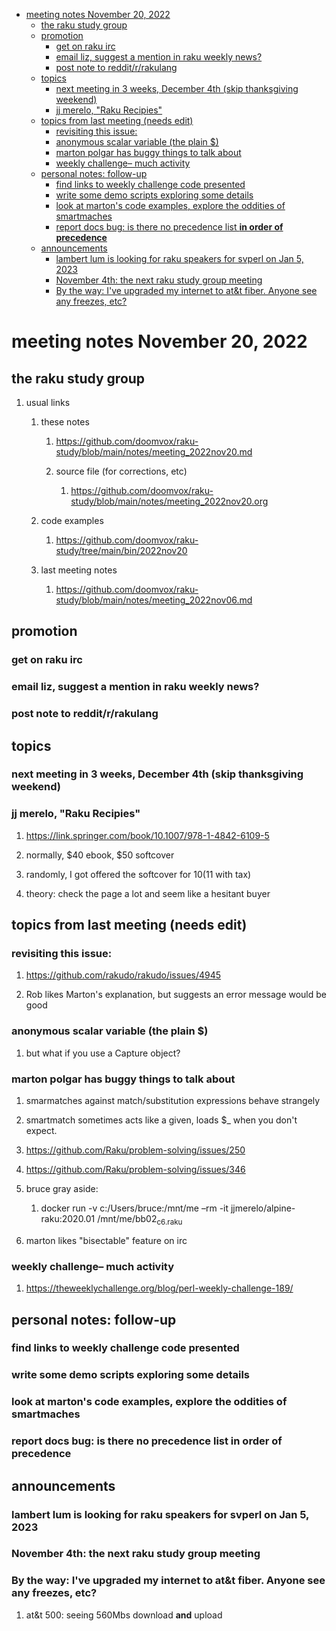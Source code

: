 - [meeting notes November 20, 2022](#org90473c2)
  - [the raku study group](#org59aea2a)
  - [promotion](#org9a28432)
    - [get on raku irc](#org856a6a9)
    - [email liz, suggest a mention in raku weekly news?](#orgd852eb7)
    - [post note to reddit/r/rakulang](#org92203fd)
  - [topics](#org9fbba19)
    - [next meeting in 3 weeks, December 4th (skip thanksgiving weekend)](#orgffb0685)
    - [jj merelo, "Raku Recipies"](#org12b7635)
  - [topics from last meeting (needs edit)](#orgc7e9edb)
    - [revisiting this issue:](#orgfbbe051)
    - [anonymous scalar variable (the plain $)](#orga1d36c5)
    - [marton polgar has buggy things to talk about](#org5510abf)
    - [weekly challenge&#x2013; much activity](#orgb9dfb78)
  - [personal notes: follow-up](#org1c8398c)
    - [find links to weekly challenge code presented](#orge3e9930)
    - [write some demo scripts exploring some details](#org7e0676a)
    - [look at marton's code examples, explore the oddities of smartmaches](#orgea90406)
    - [report docs bug: is there no precedence list **in order of precedence**](#org12f36ca)
  - [announcements](#orgfe59081)
    - [lambert lum is looking for raku speakers for svperl on Jan 5, 2023](#orge8c73fe)
    - [November 4th: the next raku study group meeting](#org7ab3cf3)
    - [By the way: I've upgraded my internet to at&t fiber.  Anyone see any freezes, etc?](#org910f5d7)


<a id="org90473c2"></a>

# meeting notes November 20, 2022


<a id="org59aea2a"></a>

## the raku study group

1.  usual links

    1.  these notes
    
        1.  <https://github.com/doomvox/raku-study/blob/main/notes/meeting_2022nov20.md>
        
        2.  source file (for corrections, etc)
        
            1.  <https://github.com/doomvox/raku-study/blob/main/notes/meeting_2022nov20.org>
    
    2.  code examples
    
        1.  <https://github.com/doomvox/raku-study/tree/main/bin/2022nov20>
    
    3.  last meeting notes
    
        1.  <https://github.com/doomvox/raku-study/blob/main/notes/meeting_2022nov06.md>


<a id="org9a28432"></a>

## promotion


<a id="org856a6a9"></a>

### get on raku irc


<a id="orgd852eb7"></a>

### email liz, suggest a mention in raku weekly news?


<a id="org92203fd"></a>

### post note to reddit/r/rakulang


<a id="org9fbba19"></a>

## topics


<a id="orgffb0685"></a>

### next meeting in 3 weeks, December 4th (skip thanksgiving weekend)


<a id="org12b7635"></a>

### jj merelo, "Raku Recipies"

1.  <https://link.springer.com/book/10.1007/978-1-4842-6109-5>

2.  normally, $40 ebook, $50 softcover

3.  randomly, I got offered the softcover for $10 ($11 with tax)

4.  theory: check the page a lot and seem like a hesitant buyer


<a id="orgc7e9edb"></a>

## topics from last meeting (needs edit)


<a id="orgfbbe051"></a>

### revisiting this issue:

1.  <https://github.com/rakudo/rakudo/issues/4945>

2.  Rob likes Marton's explanation, but suggests an error message would be good


<a id="orga1d36c5"></a>

### anonymous scalar variable (the plain $)

1.  but what if you use a Capture object?


<a id="org5510abf"></a>

### marton polgar has buggy things to talk about

1.  smarmatches against match/substitution expressions behave strangely

2.  smartmatch sometimes acts like a given, loads $\_ when you don't expect.

3.  <https://github.com/Raku/problem-solving/issues/250>

4.  <https://github.com/Raku/problem-solving/issues/346>

5.  bruce gray aside:

    1.  docker run -v c:/Users/bruce:/mnt/me &#x2013;rm -it jjmerelo/alpine-raku:2020.01    /mnt/me/bb02<sub>c6.raku</sub>

6.  marton likes "bisectable" feature on irc


<a id="orgb9dfb78"></a>

### weekly challenge&#x2013; much activity

1.  <https://theweeklychallenge.org/blog/perl-weekly-challenge-189/>


<a id="org1c8398c"></a>

## personal notes: follow-up


<a id="orge3e9930"></a>

### find links to weekly challenge code presented


<a id="org7e0676a"></a>

### write some demo scripts exploring some details


<a id="orgea90406"></a>

### look at marton's code examples, explore the oddities of smartmaches


<a id="org12f36ca"></a>

### report docs bug: is there no precedence list **in order of precedence**


<a id="orgfe59081"></a>

## announcements


<a id="orge8c73fe"></a>

### lambert lum is looking for raku speakers for svperl on Jan 5, 2023


<a id="org7ab3cf3"></a>

### November 4th: the next raku study group meeting


<a id="org910f5d7"></a>

### By the way: I've upgraded my internet to at&t fiber.  Anyone see any freezes, etc?

1.  at&t 500: seeing 560Mbs download **and** upload
